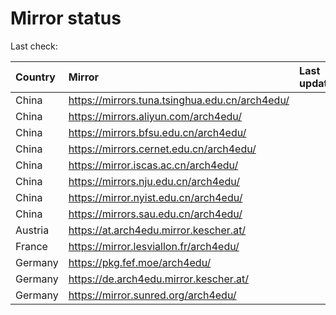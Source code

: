 <script src="./time.js"></script>
# Mirror status
Last check: <script type="text/javascript">localize(1727032562.9599266);</script>

|Country|Mirror|Last update|
|:------|:-----|:----------|
|China|https://mirrors.tuna.tsinghua.edu.cn/arch4edu/|<script type="text/javascript">localize(1726987116);</script>|
|China|https://mirrors.aliyun.com/arch4edu/|<script type="text/javascript">localize(1726987116);</script>|
|China|https://mirrors.bfsu.edu.cn/arch4edu/|<script type="text/javascript">localize(1726987116);</script>|
|China|https://mirrors.cernet.edu.cn/arch4edu/|<script type="text/javascript">localize(1726987116);</script>|
|China|https://mirror.iscas.ac.cn/arch4edu/|<script type="text/javascript">localize(1726987116);</script>|
|China|https://mirrors.nju.edu.cn/arch4edu/|<script type="text/javascript">localize(1726943922);</script>|
|China|https://mirror.nyist.edu.cn/arch4edu/|<script type="text/javascript">localize(1726987116);</script>|
|China|https://mirrors.sau.edu.cn/arch4edu/|<script type="text/javascript">localize(1726987116);</script>|
|Austria|https://at.arch4edu.mirror.kescher.at/|<script type="text/javascript">localize(1726987116);</script>|
|France|https://mirror.lesviallon.fr/arch4edu/|<script type="text/javascript">localize(1726987116);</script>|
|Germany|https://pkg.fef.moe/arch4edu/|<script type="text/javascript">localize(1726987116);</script>|
|Germany|https://de.arch4edu.mirror.kescher.at/|<script type="text/javascript">localize(1726987116);</script>|
|Germany|https://mirror.sunred.org/arch4edu/|<script type="text/javascript">localize(1726987116);</script>|

<script src="./tablefilter/tablefilter.js"></script>
<script src="./table.js"></script>